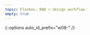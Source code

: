```yaml
---
topic: Flexbox, RWD + design workflow
empty: true
---
```


{::options auto_id_prefix="w08-" /}
<!-- {: .aside-wrapper}
<span class="highlighter">
[W08 Slides](files/w08.min.pdf){:target="_blank"} (PDF, 138 KB)
</span>

### Agenda

### Activities

### Homework -->
